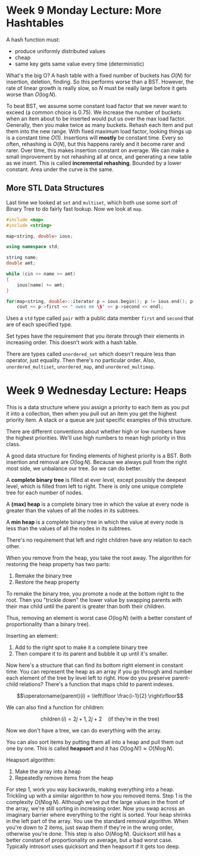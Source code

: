 # Week 9 Monday Lecture: More Hashtables

A hash function must:
- produce uniformly distributed values
- cheap
- same key gets same value every time (deterministic)

What's the big O? A hash table with a fixed number of buckets has $O(N)$ for insertion, deletion, finding. So this performs worse than a BST. However, the rate of linear growth is really slow, so $N$ must be really large before it gets worse than $O(\log N)$.

To beat BST, we assume some constant load factor that we never want to exceed (a common choice is 0.75). We increase the number of buckets when an item about to be inserted would put us over the max load factor. Generally, then you make twice as many buckets. Rehash each item and put them into the new range. With fixed maximum load factor, looking things up is a constant time $O(1)$. Insertions will **mostly** be constant time. Every so often, rehashing is $O(N)$, but this happens rarely and it become rarer and rarer. Over time, this makes insertion constant on average. We can make a small improvement by not rehashing all at once, and generating a new table as we insert. This is called **incremental rehashing**. Bounded by a lower constant. Area under the curve is the same.

## More STL Data Structures

Last time we looked at `set` and `multiset`, which both use some sort of Binary Tree to do fairly fast lookup. Now we look at `map`.

```cpp
#include <map>
#include <string>

map<string, double> ious;

using namespace std;

string name;
double amt;

while (cin >> name >> amt)
{
    ious[name] += amt;
}

for(map<string, double>::iterator p = ious.begin(); p != ious.end(); p++)
    cout << p->first << " owes me \$" << p->second << endl;
```

Uses a `std` type called `pair` with a public data member `first` and `second` that are of each specified type.

Set types have the requirement that you iterate through their elements in increasing order. This doesn't work with a hash table.

There are types called `unordered_set` which doesn't require less than operator, just equality. Then there's no particular order. Also, `unordered_multiset`, `unordered_map`, and `unordered_multimap`.

# Week 9 Wednesday Lecture: Heaps

This is a data structure where you assign a priority to each item as you put it into a collection, then when you pull out an item you get the highest priority item. A stack or a queue are just specific examples of this structure. 

There are different conventions about whether high or low numbers have the highest priorities. We'll use high numbers to mean high priority in this class.

A good data structure for finding elements of highest priority is a BST. Both insertion and removal are $O(\log N)$. Because we always pull from the right most side, we unbalance our tree. So we can do better. 

A **complete binary tree** is filled at ever level, except possibly the deepest level, which is filled from left to right. There is only one unique complete tree for each number of nodes.

A **(max) heap** is a complete binary tree in which the value at every node is greater than the values of all the nodes in its subtrees.

A **min heap** is a complete binary tree in which the value at every node is less than the values of all the nodes in its subtrees.

There's no requirement that left and right children have any relation to each other.

When you remove from the heap, you take the root away. The algorithm for restoring the heap property has two parts:
1. Remake the binary tree
2. Restore the heap property

To remake the binary tree, you promote a node at the bottom right to the root. Then you "trickle down" the lower value by swapping parents with their max child until the parent is greater than both their children.

Thus, removing an element is worst case $O(\log N)$ (with a better constant of proportionality than a binary tree).

Inserting an element:
1. Add to the right spot to make it a complete binary tree
2. Then compare it to its parent and bubble it up until it's smaller.

Now here's a structure that can find its bottom right element in constant time. You can represent the heap as an array if you go through amd number each element of the tree by level left to right. How do you preserve parent-child relations? There's a function that maps child to parent indexes. 

$$\operatorname{parent}(i) = \left\lfloor \frac{i-1}{2} \right\rfloor$$

We can also find a function for children: 

$$\operatorname{children}(i) = 2j+1, 2j+2 \quad \text{(if they're in the tree)}$$

Now we don't have a tree, we can do everything with the array.

You can also sort items by putting them all into a heap and pull them out one by one. This is called **heapsort** and it has $O(\log N!) \approx O(N\log N)$.

Heapsort algorithm:
1. Make the array into a heap
2. Repeatedly remove items from the heap

For step 1, work you way backwards, making everything into a heap. Trickling up with a similar algorithm to how you removed items. Step 1 is the complexity $O(N\log N)$. Although we've put the large values in the front of the array, we're still sorting in increasing order. Now you swap across an imaginary barrier where everything to the right is sorted. Your heap shrinks in the left part of the array. You use the standard removal algorithm. When you're down to 2 items, just swap them if they're in the wrong order, otherwise you're done. This step is also $O(N\log N)$. Quicksort still has a better constant of proportionality on average, but a bad worst case. Typically introsort uses quicksort and then heapsort if it gets too deep. 